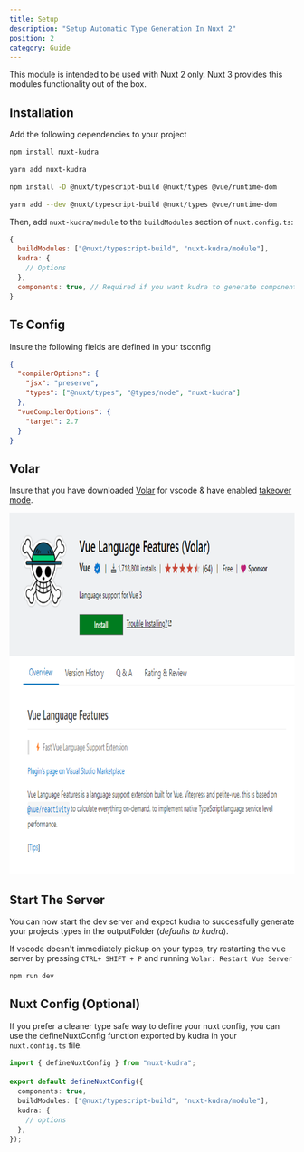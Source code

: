 ```yaml
---
title: Setup
description: "Setup Automatic Type Generation In Nuxt 2"
position: 2
category: Guide
---
```


<alert type="warning">

This module is intended to be used with Nuxt 2 only. Nuxt 3 provides this modules functionality out of the box.

</alert>

## Installation

Add the following dependencies to your project

<code-group>
  <code-block label="NPM" active>

```bash
npm install nuxt-kudra
```

  </code-block>
  <code-block label="Yarn" >

```bash
yarn add nuxt-kudra
```

  </code-block>

</code-group>

<code-group>
  <code-block label="NPM" active>

```bash
npm install -D @nuxt/typescript-build @nuxt/types @vue/runtime-dom
```

  </code-block>
  <code-block label="Yarn" >

```bash
yarn add --dev @nuxt/typescript-build @nuxt/types @vue/runtime-dom
```

  </code-block>

</code-group>

Then, add `nuxt-kudra/module` to the `buildModules` section of `nuxt.config.ts`:

```js [nuxt.config.ts]
{
  buildModules: ["@nuxt/typescript-build", "nuxt-kudra/module"],
  kudra: {
    // Options
  },
  components: true, // Required if you want kudra to generate component types
}
```

## Ts Config

Insure the following fields are defined in your tsconfig

```json [tsconfig.json]
{
  "compilerOptions": {
    "jsx": "preserve",
    "types": ["@nuxt/types", "@types/node", "nuxt-kudra"]
  },
  "vueCompilerOptions": {
    "target": 2.7
  }
}
```

## Volar

Insure that you have downloaded [Volar](https://marketplace.visualstudio.com/items?itemName=Vue.volar) for vscode & have enabled [takeover mode](https://vuejs.org/guide/typescript/overview.html#volar-takeover-mode).

<img src="./setup/volar.png"   width="1280" height="640" alt=""/>

## Start The Server

You can now start the dev server and expect kudra to successfully generate your projects types in the outputFolder (_defaults to kudra_).

If vscode doesn't immediately pickup on your types, try restarting the vue server by pressing `CTRL+ SHIFT + P` and
running `Volar: Restart Vue Server`

```bash
npm run dev
```

## Nuxt Config (Optional)

If you prefer a cleaner type safe way to define your nuxt config, you can use the defineNuxtConfig function exported by kudra in your `nuxt.config.ts` file.

```ts [nuxt.config.ts]
import { defineNuxtConfig } from "nuxt-kudra";

export default defineNuxtConfig({
  components: true,
  buildModules: ["@nuxt/typescript-build", "nuxt-kudra/module"],
  kudra: {
    // options
  },
});
```

